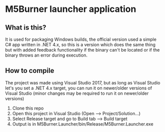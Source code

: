 # M5Burner launcher application

## What is this?
It is used for packaging Windows builds, the official version used a simple C# app written in .NET 4.x, so this is a version which does the same thing but with added feedback functionality if the binary can't be located or if the binary throws an error during execution.

## How to compile
The project was made using Visual Studio 2017, but as long as Visual Studio let's you set a .NET 4.x target, you can run it on newer/older versions of Visual Studio (minor changes may be required to run it on newer/older versions)

1. Clone this repo
2. Open this project in Visual Studio (Open --> Project/Solution...) 
3. Select Release target and go to Build tab --> Build target
4. Output is in M5Burner.Launcher/bin/Release/M5Burner.Launcher.exe

